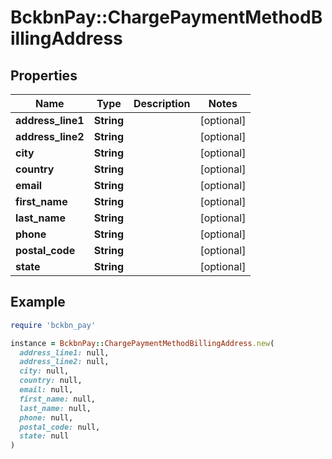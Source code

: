 # BckbnPay::ChargePaymentMethodBillingAddress

## Properties

| Name | Type | Description | Notes |
| ---- | ---- | ----------- | ----- |
| **address_line1** | **String** |  | [optional] |
| **address_line2** | **String** |  | [optional] |
| **city** | **String** |  | [optional] |
| **country** | **String** |  | [optional] |
| **email** | **String** |  | [optional] |
| **first_name** | **String** |  | [optional] |
| **last_name** | **String** |  | [optional] |
| **phone** | **String** |  | [optional] |
| **postal_code** | **String** |  | [optional] |
| **state** | **String** |  | [optional] |

## Example

```ruby
require 'bckbn_pay'

instance = BckbnPay::ChargePaymentMethodBillingAddress.new(
  address_line1: null,
  address_line2: null,
  city: null,
  country: null,
  email: null,
  first_name: null,
  last_name: null,
  phone: null,
  postal_code: null,
  state: null
)
```

